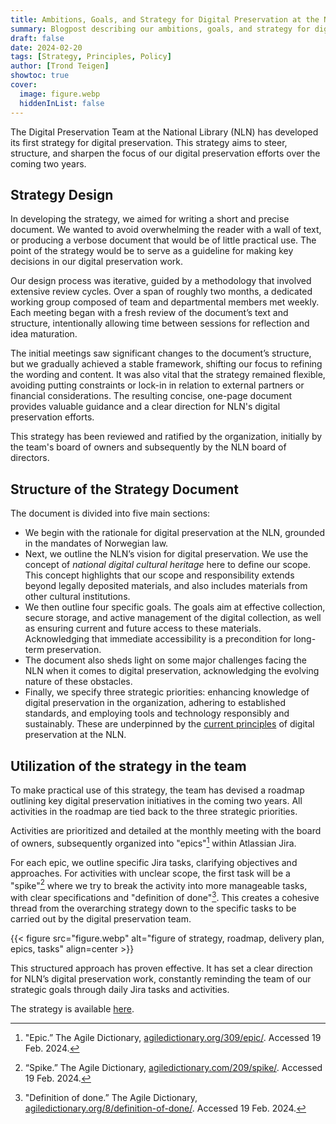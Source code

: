 ```yaml
---
title: Ambitions, Goals, and Strategy for Digital Preservation at the National Library
summary: Blogpost describing our ambitions, goals, and strategy for digital preservation at the National Library of Norway
draft: false
date: 2024-02-20
tags: [Strategy, Principles, Policy]
author: [Trond Teigen]
showtoc: true
cover:
  image: figure.webp
  hiddenInList: false
---
```


The Digital Preservation Team at the National Library (NLN) has developed its first strategy for digital preservation.
This strategy aims to steer, structure, and sharpen the focus of our digital preservation efforts over the coming two years.

## Strategy Design

In developing the strategy, we aimed for writing a short and precise document. We wanted to avoid overwhelming the reader with a wall of text, or producing a verbose document that would be of little practical use. The point of the strategy would be to serve as a guideline for making key decisions in our digital preservation work. 

Our design process was iterative, guided by a methodology that involved extensive review cycles.
Over a span of roughly two months, a dedicated working group composed of team and departmental members met weekly.
Each meeting began with a fresh review of the document’s text and structure, intentionally allowing time between sessions for reflection and idea maturation.

The initial meetings saw significant changes to the document’s structure, but we gradually achieved a stable framework, shifting our focus to refining the wording and content.
It was also vital that the strategy remained flexible, avoiding putting constraints or lock-in in relation to external partners or financial considerations.
The resulting concise, one-page document provides valuable guidance and a clear direction for NLN's digital preservation efforts.

This strategy has been reviewed and ratified by the organization, initially by the team's board of owners and subsequently by the NLN board of directors.

## Structure of the Strategy Document

The document is divided into five main sections:

- We begin with the rationale for digital preservation at the NLN, grounded in the mandates of Norwegian law.
- Next, we outline the NLN’s vision for digital preservation.
  We use the concept of *national digital cultural heritage* here to define our scope.
  This concept highlights that our scope and responsibility extends beyond legally deposited materials, and also includes materials from other cultural institutions.
- We then outline four specific goals.
  The goals aim at effective collection, secure storage, and active management of the digital collection, as well as ensuring current and future access to these materials.
  Acknowledging that immediate accessibility is a precondition for long-term preservation.
- The document also sheds light on some major challenges facing the NLN when it comes to digital preservation, acknowledging the evolving nature of these obstacles.
- Finally, we specify three strategic priorities: enhancing knowledge of digital preservation in the organization, adhering to established standards, and employing tools and technology responsibly and sustainably.
  These are underpinned by the [current principles](/docs/principles/ "Link to our principles page") of digital preservation at the NLN.

## Utilization of the strategy in the team

To make practical use of this strategy, the team has devised a roadmap outlining key digital preservation initiatives in the coming two years.
All activities in the roadmap are tied back to the three strategic priorities.

Activities are prioritized and detailed at the monthly meeting with the board of owners, subsequently organized into "epics"[^1] within Atlassian Jira.

[^1]: "Epic.” The Agile Dictionary, [agiledictionary.org/309/epic/](https://www.agiledictionary.org/309/epic/). Accessed 19 Feb. 2024. 

For each epic, we outline specific Jira tasks, clarifying objectives and approaches. For activities with unclear scope, the first task will be a "spike"[^2] where we try to break the activity into more manageable tasks, with clear specifications and "definition of done"[^3]. This creates a cohesive thread from the overarching strategy down to the specific tasks to be carried out by the digital preservation team.

[^2]: “Spike.” The Agile Dictionary, [agiledictionary.com/209/spike/](https://agiledictionary.com/209/spike/). Accessed 19 Feb. 2024. 

[^3]: "Definition of done.” The Agile Dictionary, [agiledictionary.org/8/definition-of-done/](https://www.agiledictionary.org/8/definition-of-done/). Accessed 19 Feb. 2024. 

{{< figure src="figure.webp" alt="figure of strategy, roadmap, delivery plan, epics, tasks" align=center >}}

This structured approach has proven effective.
It has set a clear direction for NLN’s digital preservation work, constantly reminding the team of our strategic goals through daily Jira tasks and activities.

The strategy is available [here](/docs/strategy/ "Link to our strategy page").
